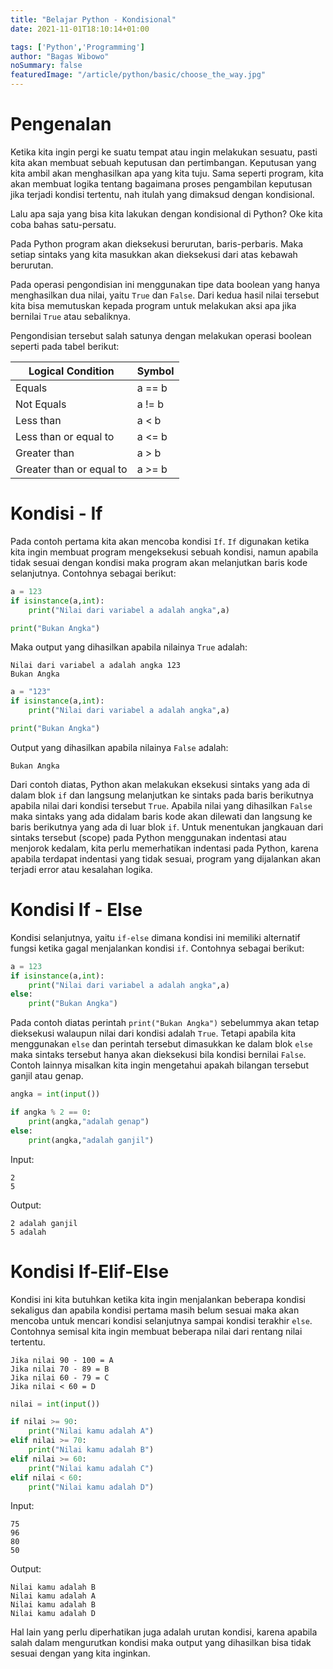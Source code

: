 ```yaml
---
title: "Belajar Python - Kondisional"
date: 2021-11-01T18:10:14+01:00

tags: ['Python','Programming']
author: "Bagas Wibowo"
noSummary: false
featuredImage: "/article/python/basic/choose_the_way.jpg" 
---
```


# Pengenalan

Ketika kita ingin pergi ke suatu tempat atau ingin melakukan sesuatu, pasti kita akan membuat sebuah keputusan dan pertimbangan. Keputusan yang kita ambil akan menghasilkan apa yang kita tuju. Sama seperti program, kita akan membuat logika tentang bagaimana proses pengambilan keputusan jika terjadi kondisi tertentu, nah itulah yang dimaksud dengan kondisional.

Lalu apa saja yang bisa kita lakukan dengan kondisional di Python? Oke kita coba bahas satu-persatu.

Pada Python program akan dieksekusi berurutan, baris-perbaris. Maka setiap sintaks yang kita masukkan akan dieksekusi dari atas kebawah berurutan.

Pada operasi pengondisian ini menggunakan tipe data boolean yang hanya menghasilkan dua nilai, yaitu `True` dan `False`. Dari kedua hasil nilai tersebut kita bisa memutuskan kepada program untuk melakukan aksi apa jika bernilai `True` atau sebaliknya.

Pengondisian tersebut salah satunya dengan melakukan operasi boolean seperti pada tabel berikut:

| Logical Condition | Symbol |
----------|--------|
| Equals  | a == b |
|Not Equals| a != b |
|Less than | a < b |
|Less than or equal to | a <= b |
|Greater than | a > b |
|Greater than or equal to| a >= b |

# Kondisi - If

Pada contoh pertama kita akan mencoba kondisi `If`. `If` digunakan ketika kita ingin membuat program mengeksekusi sebuah kondisi, namun apabila tidak sesuai dengan kondisi maka program akan melanjutkan baris kode selanjutnya. Contohnya sebagai berikut:

```py
a = 123
if isinstance(a,int):
    print("Nilai dari variabel a adalah angka",a)

print("Bukan Angka")
```

Maka output yang dihasilkan apabila nilainya `True` adalah:

```
Nilai dari variabel a adalah angka 123
Bukan Angka
```
```py
a = "123"
if isinstance(a,int):
    print("Nilai dari variabel a adalah angka",a)

print("Bukan Angka")
```
Output yang dihasilkan apabila nilainya `False` adalah:
```
Bukan Angka
```
Dari contoh diatas, Python akan melakukan eksekusi sintaks yang ada di dalam blok `if` dan langsung melanjutkan ke sintaks pada baris berikutnya apabila nilai dari kondisi tersebut `True`. Apabila nilai yang dihasilkan `False` maka sintaks yang ada didalam baris kode akan dilewati dan langsung ke baris berikutnya yang ada di luar blok `if`. Untuk menentukan jangkauan dari sintaks tersebut (scope) pada Python menggunakan indentasi atau menjorok kedalam, kita perlu memerhatikan indentasi pada Python, karena apabila terdapat indentasi yang tidak sesuai, program yang dijalankan akan terjadi error atau kesalahan logika.

# Kondisi If - Else

Kondisi selanjutnya, yaitu `if-else` dimana kondisi ini memiliki alternatif fungsi ketika gagal menjalankan kondisi `if`. Contohnya sebagai berikut:

```py
a = 123
if isinstance(a,int):
    print("Nilai dari variabel a adalah angka",a)
else:
    print("Bukan Angka")
```

Pada contoh diatas perintah `print("Bukan Angka")` sebelummya akan tetap dieksekusi walaupun nilai dari kondisi adalah `True`. Tetapi apabila kita menggunakan `else` dan perintah tersebut dimasukkan ke dalam blok `else` maka sintaks tersebut hanya akan dieksekusi bila kondisi bernilai `False`. Contoh lainnya misalkan kita ingin mengetahui apakah bilangan tersebut ganjil atau genap.

```py
angka = int(input())

if angka % 2 == 0:
    print(angka,"adalah genap")
else:
    print(angka,"adalah ganjil")
```

Input:
```
2
5
```
Output:
```
2 adalah ganjil
5 adalah
```

# Kondisi If-Elif-Else

Kondisi ini kita butuhkan ketika kita ingin menjalankan beberapa kondisi sekaligus dan apabila kondisi pertama masih belum sesuai maka akan mencoba untuk mencari kondisi selanjutnya sampai kondisi terakhir `else`. Contohnya semisal kita ingin membuat beberapa nilai dari rentang nilai tertentu.

```
Jika nilai 90 - 100 = A
Jika nilai 70 - 89 = B
Jika nilai 60 - 79 = C
Jika nilai < 60 = D
```

```py
nilai = int(input())

if nilai >= 90:
    print("Nilai kamu adalah A")
elif nilai >= 70:
    print("Nilai kamu adalah B")
elif nilai >= 60:
    print("Nilai kamu adalah C")
elif nilai < 60:
    print("Nilai kamu adalah D")
```
Input:
```
75
96
80
50
```
Output:
```
Nilai kamu adalah B
Nilai kamu adalah A
Nilai kamu adalah B
Nilai kamu adalah D
```
Hal lain yang perlu diperhatikan juga adalah urutan kondisi, karena apabila salah dalam mengurutkan kondisi maka output yang dihasilkan bisa tidak sesuai dengan yang kita inginkan.
